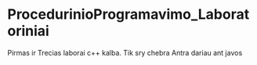 # ProcedurinioProgramavimo_Laboratoriniai
Pirmas ir Trecias laborai c++ kalba.
Tik sry chebra Antra dariau ant javos
